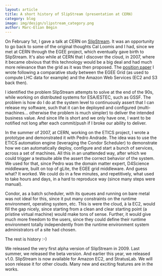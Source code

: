 ```yaml
---
layout: article
title: A short history of SlipStream (presentation at CERN)
category: blog
image: img/design/slipstream_category.png
author: Marc-Elian Bégin
---
```


On February 1st, I gave a talk at CERN on [SlipStream](/products/slipstream.html).  It was an opportunity to go back to some of the original thoughts Cal Loomis and I had, since we met at CERN through the EGEE project, which eventually gave birth to SlipStream.  It's also while at CERN that I discover the cloud, in 2007, where it became obvious that this technology would be a big deal and had much more relevance than the grid as it was then proposed.  The [position paper](https://edms.cern.ch/file/925013/3/EGEE-Grid-Cloud.pdf) I wrote following a comparative study between the EGEE Grid (as used to compute LHC data for example) and the Amazon Web Services (EC2 and S3 back then).

I identified the problem SlipStream attempts to solve at the end of the 90s, while working on distributed systems for ESA/ESTEC, such as GSSF.  The problem is how do I do at the system level to continuously assert that I can release my software, such that it can be deployed and configured (multi-machines... otherwise the problem is much simpler) to deliver the intended business value.  And since life is short and we only have one, I want to be notified not long after each commit/push if I broke our ability to deliver.

In the summer of 2007, at CERN, working on the ETICS project, I wrote a prototype and demonstrated it with Pedro Andrade. The idea was to use the ETICS automation engine (leveraging the Condor Scheduler) to demonstrate how we can automatically deploy, configure and start a bunch of services, across a set of machines.  All this in an unattended way, after which we could trigger a testsuite able the assert the correct behavior of the system.  We used for that, since Pedro was the domain matter expert, D4Science middleware, built on top of gLite, the EGEE grid middleware.  And guess what?  It worked.  We could do in a few minutes, and repetitively, what used to take hours and days, in a hard to reproduce way (since many steps were manual).

Condor, as a batch scheduler, with its queues and running on bare metal was not ideal for this, since it put many constraints on the runtime environment, operating system, etc.  This is were the cloud, à la EC2, would fill the gap nicely, since starting from a clean and clear starting point (a pristine virtual machine) would make tons of sense.  Further, it would give much more freedom to the users, since they could define their runtime environment totally independently from the runtime environment system administrators of a site had chosen. 

The rest is history :-)

We released the very first alpha version of SlipStream in 2009. Last summer, we released the beta version.  And earlier this year, we released v1.0.  SlipStream is now available for Amazon EC2, and StratusLab.  We will soon release it for other clouds.  Many new and exciting features are in the works.
 

